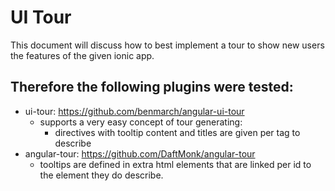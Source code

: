 # UI Tour

This document will discuss how to best implement a tour to show new users the features of
the given ionic app.


## Therefore the following plugins were tested:
- ui-tour: https://github.com/benmarch/angular-ui-tour
  - supports a very easy concept of tour generating:
    - directives with tooltip content and titles are given per tag to describe
- angular-tour: https://github.com/DaftMonk/angular-tour
  - tooltips are defined in extra html elements that are linked per id to the element
  they do describe.
